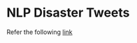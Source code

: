 # NLP Disaster Tweets

Refer the following [link](https://www.kaggle.com/c/nlp-getting-started/overview/description)
